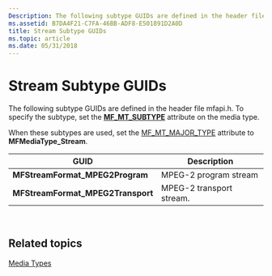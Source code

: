 ```yaml
---
Description: The following subtype GUIDs are defined in the header file mfapi.h. To specify the subtype, set the MF\_MT\_SUBTYPE attribute on the media type.
ms.assetid: B7DA4F21-C7FA-46BB-ADF8-E501891D2A0D
title: Stream Subtype GUIDs
ms.topic: article
ms.date: 05/31/2018
---
```


# Stream Subtype GUIDs

The following subtype GUIDs are defined in the header file mfapi.h. To specify the subtype, set the [**MF\_MT\_SUBTYPE**](mf-mt-subtype-attribute.md) attribute on the media type.

When these subtypes are used, set the [MF\_MT\_MAJOR\_TYPE](mf-mt-major-type-attribute.md) attribute to **MFMediaType\_Stream**.



| GUID                               | Description              |
|------------------------------------|--------------------------|
| **MFStreamFormat\_MPEG2Program**   | MPEG-2 program stream    |
| **MFStreamFormat\_MPEG2Transport** | MPEG-2 transport stream. |



 

## Related topics

<dl> <dt>

[Media Types](media-types.md)
</dt> </dl>

 

 



